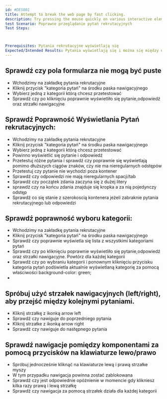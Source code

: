 ```yaml
---
id: #DES001
title: Attempt to break the web page by fast clicking.
description: Try pressing the mouse quickly on various interactive elements to see if unexpected effects occur
test Scenario: Poprawne przeglądanie pytań rekrutacyjnych
Test Steps:



Prerequisites: Pytania rekrutacyjne wyświetlają się
Expected/Intended Results: Pytania wyświetlają się i można się między nimi przełączać
---
```


## Sprawdź czy pola formularza nie mogą być puste

- Wchodzimy na zakładkę pytania rekrutacyjne
- Kliknij przycisk "kategoria pytań" na środku paska nawigacyjnego
- Wybierz jedną z kategorii którą chcesz przetestować
- Sprawdź czy po kliknięciu poprawnie wyświetliło się pytanie,odpowiedź oraz strzałki nawigacyjne

## Sprawdź Poprawność Wyświetlania Pytań rekrutacyjnych:

- Wchodzimy na zakładkę pytania rekrutacyjne
- Kliknij przycisk "kategoria pytań" na środku paska nawigacyjnego
- Wybierz jedną z kategorii którą chcesz przetestować
- Powinno wyświetlić się pytanie i odpowiedź
- Przetestuj różne pytania i sprawdź czy poprawnie się wyświetlają pomimo dłuższych ciągów znaków, czy nie ma nieregularnych odstępów
- Przetestuj czy pytanie nie wychodzi poza kontener
- Sprawdź czy odpowiedzi nie mają nieregularnych spacji/tab
- Sprawdź czy początek zdania zaczyna się z dużej litery
- sprawdź czy na końcu zdania znajduje się kropka a za nią pojedynczy odstęp
- Sprawdź co się stanie z szerokoscią kontenera jeżeli zabraknie pytania rekrutacyjnego lub odpowiedzi

## Sprawdź poprawność wyboru kategorii:

- Wchodzimy na zakładkę pytania rekrutacyjne
- Kliknij przycisk "kategoria pytań" na środku paska nawigacyjnego
- Sprawdź czy poprawnie wyświetla się lista z wszystkimi kategoriami pytań
- Sprawdź czy po kliknięciu poprawnie wyświetliło się pytanie,odpowiedź oraz strzałki nawigacyjne. Powtórz dla każdej kategorii
- Sprawdź czy po wybraniu kategorii i ponownym kliknięciu przycisku kategoria pytań podświetla aktualnie wyświetlaną kategorię za pomocą właściwości background-color: green;
-

## Spróbuj użyć strzałek nawigacyjnych (left/right), aby przejść między kolejnymi pytaniami.

- Kliknij strzałkę z ikonką arrow left
- Sprawdź czy nawiguje do poprzedniego pytania
- Kliknij strzałke z ikonką arrow right
- Sprawdź czy nawiguje do następnego pytania

## Sprawdź nawigacje pomiędzy komponentami za pomocą przycisków na klawiaturze lewo/prawo

- Spróbuj jednocześnie kliknąć na klawiaturze lewą i prawą strzałke myszy
- W tym przypadku nawigacja powinna zostać zablokowana
- Sprawdź czy jest odpowiednie opóżnienie w momencie gdy klikniesz kilka razy prawą i lewą strzałkę
- Sprawdź czy nawigacja za pomocą strzałek działa dla każdej kategorii

